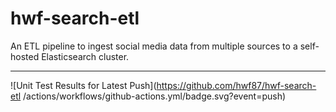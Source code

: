# hwf-search-etl
An ETL pipeline to ingest social media data from multiple sources to a self-hosted Elasticsearch cluster.

------
![Unit Test Results for Latest Push](https://github.com/hwf87/hwf-search-etl
/actions/workflows/github-actions.yml/badge.svg?event=push)
